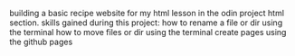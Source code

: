 building a basic recipe website for my html lesson in the odin project html section.
skills gained during this project:
	how to rename a file or dir using the terminal
	how to move files or dir using the terminal
	create pages using the github pages
	
